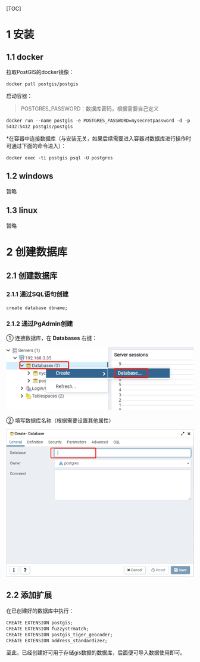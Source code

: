 [TOC]



# 1 安装

## 1.1 docker

拉取PostGIS的docker镜像：

```
docker pull postgis/postgis
```



启动容器：

> POSTGRES_PASSWORD：数据库密码，根据需要自己定义

```
docker run --name postgis -e POSTGRES_PASSWORD=mysecretpassword -d -p 5432:5432 postgis/postgis
```



*在容器中连接数据库（与安装无关，如果后续需要进入容器对数据库进行操作时可通过下面的命令进入）：

```
docker exec -ti postgis psql -U postgres
```



## 1.2 windows

暂略

## 1.3 linux

暂略



# 2 创建数据库

## 2.1 创建数据库

### 2.1.1 通过SQL语句创建

```
create database dbname;
```



### 2.1.2 通过PgAdmin创建

① 连接数据库，在 **Databases** 右键：

![](./resources/1.1.png)

② 填写数据库名称（根据需要设置其他属性）

![](./resources/1.2.png)



## 2.2 添加扩展

在已创建好的数据库中执行：

```
CREATE EXTENSION postgis;
CREATE EXTENSION fuzzystrmatch;
CREATE EXTENSION postgis_tiger_geocoder;
CREATE EXTENSION address_standardizer;
```



至此，已经创建好可用于存储gis数据的数据库，后面便可导入数据使用即可。

